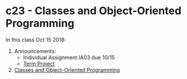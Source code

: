 # c23 - Classes and Object-Oriented Programming

In this class Oct 15 2018:

1. Announcements:
   * Individual Assignment IA03 due 10/15
   * [Term Project](https://github.com/mis407f18/mis407f18-Group-Assignments/tree/master/FinalProject)
1. [Classes and Object-Oriented Programming](1.classes_oop.md)
